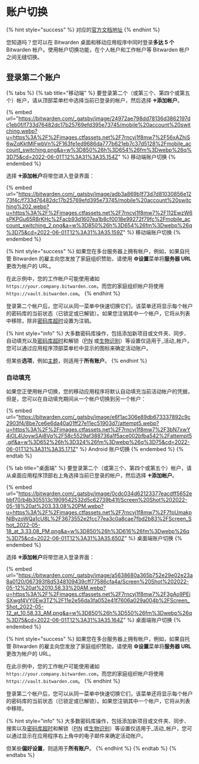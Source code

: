 # 账户切换

{% hint style="success" %}
对应的[官方文档地址](https://bitwarden.com/help/account-switching/)
{% endhint %}

您知道吗？您可以在 Bitwarden 桌面和移动应用程序中同时登录**多达 5 个** Bitwarden 帐户。使用帐户切换功能，在个人帐户和工作帐户等 Bitwarden 帐户之间无缝切换。

## 登录第二个账户 <a href="#login-to-a-second-account" id="login-to-a-second-account"></a>

{% tabs %}
{% tab title="移动端" %}
要登录第二个（或第三个、第四个或第五个）帐户，请从顶部菜单栏中选择当前已登录的帐户，然后选择 **🞤添加帐户**。

{% embed url="https://bitwarden.com/_gatsby/image/24972ae798dd78136d3862197dc1eb0f/f733d76482dc17b25769efd395e73745/mobile%20account%20switching.webp?u=https%3A%2F%2Fimages.ctfassets.net%2F7rncvj1f8mw7%2F56xAZhiS6wZqKktMlFwbVn%2F163fe1ed9686da777b621eb7c37d5128%2Fmobile_account_switching.png&a=w%3D850%26h%3D654%26fm%3Dwebp%26q%3D75&cd=2022-06-01T12%3A31%3A35.154Z" %}
移动端账户切换
{% endembed %}

选择 **🞤添加帐户**将带您进入登录界面：

{% embed url="https://bitwarden.com/_gatsby/image/adb3a869b1f73d7d81030856e1273f4c/f733d76482dc17b25769efd395e73745/mobile%20account%20switching%202.webp?u=https%3A%2F%2Fimages.ctfassets.net%2F7rncvj1f8mw7%2F112EwzW6sPKPGu65R8rKHc%2Facb93d1607ea1b8cf0018e99272f79fc%2Fmobile_account_switching_2.png&a=w%3D850%26h%3D654%26fm%3Dwebp%26q%3D75&cd=2022-06-01T12%3A31%3A35.159Z" %}
移动端账户切换
{% endembed %}

{% hint style="success" %}
如果您在多台服务器上拥有帐户，例如，如果自托管 Bitwarden 的雇主向您发放了家庭组织赞助，请使用 **⚙️设置**菜单将**服务器 URL** 更改为帐户的 URL。

在此示例中，您的工作帐户可能使用诸如 `https://your.company.bitwarden.com`，而您的家庭组织帐户将使用 `https://vault.bitwarden.com`。
{% endhint %}

登录第二个帐户后，您可以从同一菜单中快速切换它们，该菜单还将显示每个帐户的密码库的当前状态（已锁定或已解锁）。如果您注销其中一个帐户，它将从列表中移除，除非[密码库超时](vault-timeout-options.md)设置为注销。

{% hint style="info" %}
大多数密码库操作，包括添加新项目或文件夹、同步、自动填充以及[密码库超时](vault-timeout-options.md)和解锁（[PIN](unlock-with-pin.md) 或[生物识别](unlocking-with-biometrics.md)）等设置仅适用于_活动_帐户，您可以通过应用程序顶部菜单栏中显示的图标来确定活动账户。

但某些**选项**，例如[主题](../miscellaneous/change-app-theme.md)，则适用于**所有账户**。
{% endhint %}

### 自动填充 <a href="#auto-fill" id="auto-fill"></a>

如果您正使用帐户切换，您的移动应用程序将默认自动填充当前活动帐户的凭据，但是，您可以在自动填充期间从一个帐户切换到另一个帐户：

{% embed url="https://bitwarden.com/_gatsby/image/e6f1ac306e89db673337892c9c2903f4/8be7ce6e6da40a01ff27e11ec51903d7/attempt5.webp?u=https%3A%2F%2Fimages.ctfassets.net%2F7rncvj1f8mw7%2F3bN7xwY4iOL4UoywSAi8Vq%2F58c5529af388736a1f5ace002bfba542%2Fattempt5.gif&a=w%3D652%26h%3D324%26fm%3Dwebp%26q%3D75&cd=2022-06-01T12%3A31%3A35.171Z" %}
Android 账户切换
{% endembed %}
{% endtab %}

{% tab title="桌面端" %}
要登录第二个（或第三个、第四个或第五个）帐户，请从桌面应用程序顶部右上角选择当前已登录的帐户，然后选择 **🞤添加帐户**。

{% embed url="https://bitwarden.com/_gatsby/image/0cdc034d62123377eacdff5652ebbf70/b4b305513c1909542532d5c62739b41f/Screen%20Shot%202022-05-18%20at%203.33.08%20PM.webp?u=https%3A%2F%2Fimages.ctfassets.net%2F7rncvj1f8mw7%2F7fpUmakpNIByzoWQa1cU8L%2F3673552e2fcc77ea3c0a8cae7fbd2b83%2FScreen_Shot_2022-05-18_at_3.33.08_PM.png&a=w%3D850%26h%3D616%26fm%3Dwebp%26q%3D75&cd=2022-06-01T12%3A31%3A35.650Z" %}
桌面端账户切换
{% endembed %}

选择 **🞤添加帐户**将带您进入登录界面：

{% embed url="https://bitwarden.com/_gatsby/image/a5638680a365b752e29e02e23a8a0120/067393f8d5348109439cff77586cfa4a/Screen%20Shot%202022-05-12%20at%2010.58.33%20AM.webp?u=https%3A%2F%2Fimages.ctfassets.net%2F7rncvj1f8mw7%2F3gAo9PEjSXwgf4VY0Ew3TZ%2F11e2e56da3fa052e41f7606a029a004b%2FScreen_Shot_2022-05-12_at_10.58.33_AM.png&a=w%3D850%26h%3D550%26fm%3Dwebp%26q%3D75&cd=2022-06-01T12%3A31%3A35.164Z" %}
桌面端账户切换
{% endembed %}

{% hint style="success" %}
如果您在多台服务器上拥有帐户，例如，如果自托管 Bitwarden 的雇主向您发放了家庭组织赞助，请使用 **⚙️设置**菜单将**服务器 URL** 更改为帐户的 URL。

在此示例中，您的工作帐户可能使用诸如 `https://your.company.bitwarden.com`，而您的家庭组织帐户将使用 `https://vault.bitwarden.com`。
{% endhint %}

登录第二个帐户后，您可以从同一菜单中快速切换它们，该菜单还将显示每个帐户的密码库的当前状态（已锁定或已解锁）。如果您注销其中一个帐户，它将从列表中移除。

{% hint style="info" %}
大多数密码库操作，包括添加新项目或文件夹、同步、搜索以及[密码库超时](vault-timeout-options.md)和解锁（[PIN](unlock-with-pin.md) 或[生物识别](unlocking-with-biometrics.md)）等设置仅适用于_活动_帐户，您可以通过显示在应用程序右上角中的电子邮件来确定活动账户。

但某些**偏好设置**，则适用于**所有账户**。
{% endhint %}
{% endtab %}
{% endtabs %}
